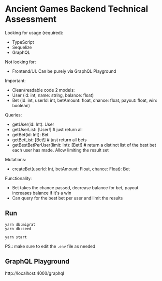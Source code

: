 # Ancient Games Backend Technical Assessment

Looking for usage (required):
- TypeScript
- Sequelize
- GraphQL

Not looking for:
- Frontend/UI. Can be purely via GraphQL Playground

Important:
- Clean/readable code
2 models:
- User (id: int, name: string, balance: float)
- Bet (id: int, userId: int, betAmount: float, chance: float, payout: float, win: boolean)

Queries:
- getUser(id: Int): User
- getUserList: [User!] # just return all
- getBet(id: Int): Bet
- getBetList: [Bet!] # just return all bets
- getBestBetPerUser(limit: Int): [Bet!] # return a distinct list of the best bet each user has made. Allow limiting the result set

Mutations:
- createBet(userId: Int, betAmount: Float, chance: Float): Bet

Functionality:
- Bet takes the chance passed, decrease balance for bet, payout increases balance if it's a win
- Can query for the best bet per user and limit the results

## Run

```
yarn db:migrat
yarn db:seed

yarn start
```
PS.: make sure to edit the `.env` file as needed

## GraphQL Playground
http://localhost:4000/graphql

